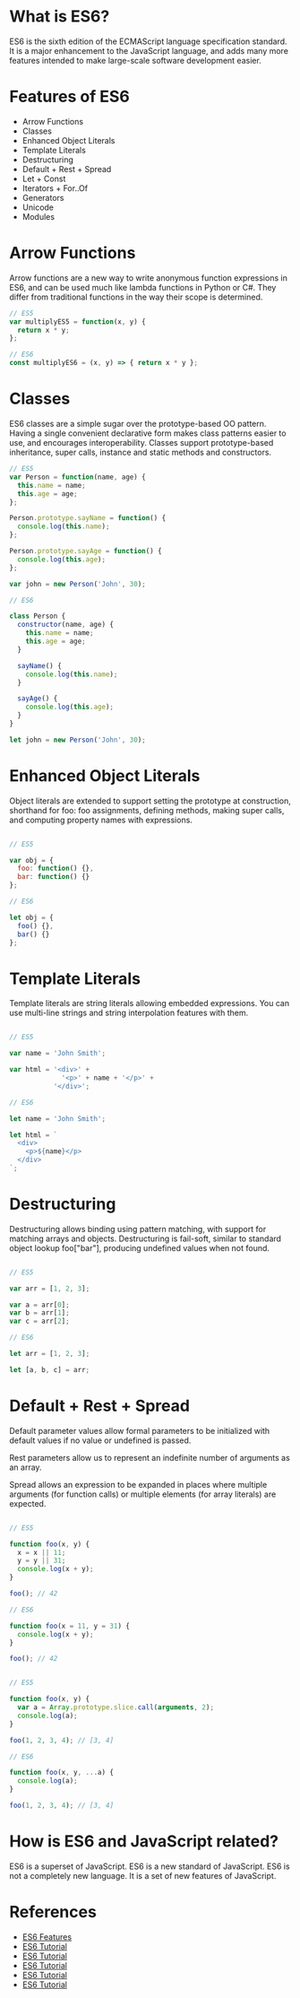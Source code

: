 # What is ES6?

ES6 is the sixth edition of the ECMAScript language specification standard. It is a major enhancement to the JavaScript language, and adds many more features intended to make large-scale software development easier.

# Features of ES6

- Arrow Functions
- Classes
- Enhanced Object Literals
- Template Literals
- Destructuring
- Default + Rest + Spread
- Let + Const
- Iterators + For..Of
- Generators
- Unicode
- Modules

# Arrow Functions

Arrow functions are a new way to write anonymous function expressions in ES6, and can be used much like lambda functions in Python or C#. They differ from traditional functions in the way their scope is determined.

```javascript
// ES5
var multiplyES5 = function(x, y) {
  return x * y;
};

// ES6
const multiplyES6 = (x, y) => { return x * y };
```

# Classes

ES6 classes are a simple sugar over the prototype-based OO pattern. Having a single convenient declarative form makes class patterns easier to use, and encourages interoperability. Classes support prototype-based inheritance, super calls, instance and static methods and constructors.

```javascript
// ES5
var Person = function(name, age) {
  this.name = name;
  this.age = age;
};

Person.prototype.sayName = function() {
  console.log(this.name);
};

Person.prototype.sayAge = function() {
  console.log(this.age);
};

var john = new Person('John', 30);

// ES6

class Person {
  constructor(name, age) {
    this.name = name;
    this.age = age;
  }

  sayName() {
    console.log(this.name);
  }

  sayAge() {
    console.log(this.age);
  }
}

let john = new Person('John', 30);
```

# Enhanced Object Literals

Object literals are extended to support setting the prototype at construction, shorthand for foo: foo assignments, defining methods, making super calls, and computing property names with expressions.

```javascript

// ES5

var obj = {
  foo: function() {},
  bar: function() {}
};

// ES6

let obj = {
  foo() {},
  bar() {}
};
```

# Template Literals

Template literals are string literals allowing embedded expressions. You can use multi-line strings and string interpolation features with them.

```javascript

// ES5

var name = 'John Smith';

var html = '<div>' +
             '<p>' + name + '</p>' +
           '</div>';

// ES6

let name = 'John Smith';

let html = `
  <div>
    <p>${name}</p>
  </div>
`;
```

# Destructuring

Destructuring allows binding using pattern matching, with support for matching arrays and objects. Destructuring is fail-soft, similar to standard object lookup foo["bar"], producing undefined values when not found.

```javascript

// ES5

var arr = [1, 2, 3];

var a = arr[0];
var b = arr[1];
var c = arr[2];

// ES6

let arr = [1, 2, 3];

let [a, b, c] = arr;
```

# Default + Rest + Spread

Default parameter values allow formal parameters to be initialized with default values if no value or undefined is passed.

Rest parameters allow us to represent an indefinite number of arguments as an array.

Spread allows an expression to be expanded in places where multiple arguments (for function calls) or multiple elements (for array literals) are expected.

```javascript

// ES5

function foo(x, y) {
  x = x || 11;
  y = y || 31;
  console.log(x + y);
}

foo(); // 42

// ES6

function foo(x = 11, y = 31) {
  console.log(x + y);
}

foo(); // 42
```

```javascript

// ES5

function foo(x, y) {
  var a = Array.prototype.slice.call(arguments, 2);
  console.log(a);
}

foo(1, 2, 3, 4); // [3, 4]

// ES6

function foo(x, y, ...a) {
  console.log(a);
}

foo(1, 2, 3, 4); // [3, 4]
```

# How is ES6 and JavaScript related?

ES6 is a superset of JavaScript. ES6 is a new standard of JavaScript. ES6 is not a completely new language. It is a set of new features of JavaScript.

# References

- [ES6 Features](http://es6-features.org/#Constants)
- [ES6 Tutorial](https://www.tutorialspoint.com/es6/index.htm)
- [ES6 Tutorial](https://www.tutorialsteacher.com/es6)
- [ES6 Tutorial](https://www.w3schools.com/js/js_es6.asp)
- [ES6 Tutorial](https://www.javascripttutorial.net/es6/)
- [ES6 Tutorial](https://www.freecodecamp.org/news/write-less-do-more-with-javascript-es6-5fd4a8e50ee2/)